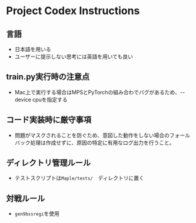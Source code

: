 # Project Codex Instructions

## 言語
- 日本語を用いる
- ユーザーに提示しない思考には英語を用いても良い

## train.py実行時の注意点
- Mac上で実行する場合はMPSとPyTorchの組み合わでバグがあるため、--device cpuを指定する

## コード実装時に厳守事項
- 問題がマスクされることを防ぐため、意図した動作をしない場合のフォールバック処理は作成せずに、原因の特定に有用なログ出力を行うこと。

## ディレクトリ管理ルール
- テストスクリプトは`Maple/tests/`　ディレクトリに置く

## 対戦ルール
- `gen9bssregi`を使用
